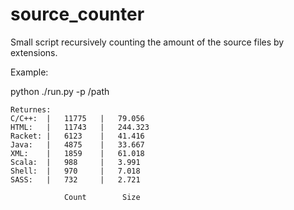 # source_counter
Small script recursively counting the amount of the source files by extensions.

Example:

python ./run.py -p /path

    Returnes:
    C/C++:	|	11775 	|	79.056
    HTML:	|	11743 	|	244.323
    Racket:	|	6123 	|	41.416
    Java:	|	4875 	|	33.667
    XML:	|	1859 	|	61.018
    Scala:	|	988 	|	3.991
    Shell:	|	970 	|	7.018
    SASS:	|	732 	|	2.721

                Count        Size

